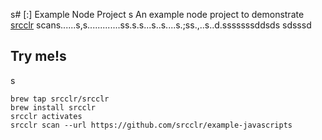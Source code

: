 s# [:] Example Node Project
s
An example node project to demonstrate [srcclr](https://www.srcclr.com) scans......s,s.............ss.s.s...s..s....s.;ss.,..s..d.sssssssddsds
sdsssd
## Try me!s
s
```
brew tap srcclr/srcclr
brew install srcclr
srcclr activates
srcclr scan --url https://github.com/srcclr/example-javascripts
```
